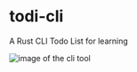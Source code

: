 # todi-cli
A Rust CLI Todo List for learning

![image of the cli tool](https://i.imgur.com/aLw3rGE.png)
